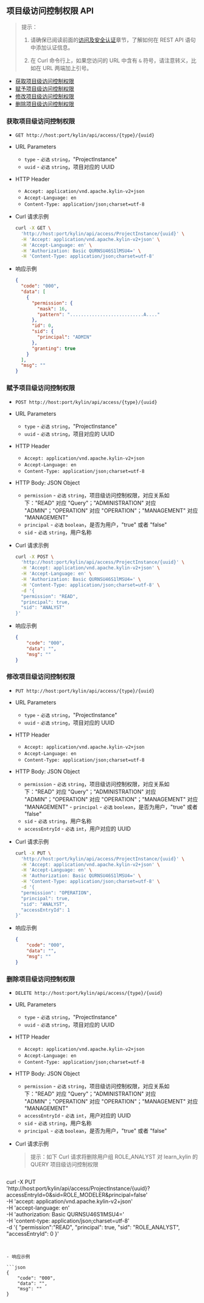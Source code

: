 ## 项目级访问控制权限 API

> 提示：
>
> 1. 请确保已阅读前面的[访问及安全认证](authentication.cn.md)章节，了解如何在 REST API 语句中添加认证信息。
>
> 2. 在 Curl 命令行上，如果您访问的 URL 中含有 `&` 符号，请注意转义，比如在 URL 两端加上引号。



* [获取项目级访问控制权限](#获取项目级访问控制权限)
* [赋予项目级访问控制权限](#赋予项目级访问控制权限)
* [修改项目级访问控制权限](#修改项目级访问控制权限)
* [删除项目级访问控制权限](#删除项目级访问控制权限)



### 获取项目级访问控制权限

- `GET http://host:port/kylin/api/access/{type}/{uuid}`

- URL Parameters
  - `type` - `必选` `string`，"ProjectInstance"
  - `uuid` - `必选` `string`，项目对应的 UUID

- HTTP Header
  - `Accept: application/vnd.apache.kylin-v2+json`
  - `Accept-Language: en`
  - `Content-Type: application/json;charset=utf-8`

- Curl 请求示例

  ```sh
  curl -X GET \
    'http://host:port/kylin/api/access/ProjectInstance/{uuid}' \
    -H 'Accept: application/vnd.apache.kylin-v2+json' \
    -H 'Accept-Language: en' \
    -H 'Authorization: Basic QURNSU46S1lMSU4=' \
    -H 'Content-Type: application/json;charset=utf-8'
  ```

- 响应示例

  ```json
  {
    "code": "000",
    "data": [
      {
        "permission": {
          "mask": 16,
          "pattern": "...........................A...."
        },
        "id": 0,
        "sid": {
          "principal": "ADMIN"
        },
        "granting": true
      }
    ],
    "msg": ""
  }
  ```



### 赋予项目级访问控制权限

- `POST http://host:port/kylin/api/access/{type}/{uuid}`

- URL Parameters
  - `type` - `必选` `string`，"ProjectInstance"
  - `uuid` - `必选` `string`，项目对应的 UUID

- HTTP Header
  - `Accept: application/vnd.apache.kylin-v2+json`
  - `Accept-Language: en`
  - `Content-Type: application/json;charset=utf-8`

- HTTP Body: JSON Object
  - `permission` - `必选` `string`，项目级访问控制权限，对应关系如下："READ" 对应 "Query"；"ADMINISTRATION" 对应 "ADMIN"；"OPERATION" 对应 "OPERATION"；"MANAGEMENT" 对应 "MANAGEMENT"  
  - `principal` - `必选` `boolean`，是否为用户，"true" 或者 "false"
  - `sid` - `必选` `string`，用户名称

- Curl 请求示例

  ```sh
  curl -X POST \
    'http://host:port/kylin/api/access/ProjectInstance/{uuid}' \
    -H 'Accept: application/vnd.apache.kylin-v2+json' \
    -H 'Accept-Language: en' \
    -H 'Authorization: Basic QURNSU46S1lMSU4=' \
    -H 'Content-Type: application/json;charset=utf-8' \
    -d '{
  	"permission": "READ",
  	"principal": true, 
  	"sid": "ANALYST"
  }'
  ```

- 响应示例

  ```json
  {
      "code": "000",
      "data": "",
      "msg": ""
  }
  ```



### 修改项目级访问控制权限

- `PUT http://host:port/kylin/api/access/{type}/{uuid}`

- URL Parameters
  - `type` - `必选` `string`，"ProjectInstance"
  - `uuid` - `必选` `string`，项目对应的 UUID

- HTTP Header
  - `Accept: application/vnd.apache.kylin-v2+json`
  - `Accept-Language: en`
  - `Content-Type: application/json;charset=utf-8`

- HTTP Body: JSON Object
  - `permission` - `必选` `string`，项目级访问控制权限，对应关系如下："READ" 对应 "Query"；"ADMINISTRATION" 对应 "ADMIN"；"OPERATION" 对应 "OPERATION"；"MANAGEMENT" 对应 "MANAGEMENT"  - `principal` - `必选` `boolean`，是否为用户，"true" 或者 "false"
  - `sid` - `必选` `string`，用户名称
  - `accessEntryId` - `必选` `int`，用户对应的 UUID


- Curl 请求示例 

  ``` sh
  curl -X PUT \
    'http://host:port/kylin/api/access/ProjectInstance/{uuid}' \
    -H 'Accept: application/vnd.apache.kylin-v2+json' \
    -H 'Accept-Language: en' \
    -H 'Authorization: Basic QURNSU46S1lMSU4=' \
    -H 'Content-Type: application/json;charset=utf-8' \
    -d '{
  	"permission": "OPERATION",
  	"principal": true, 
  	"sid": "ANALYST",
  	"accessEntryId": 1
  }'
  ```


- 响应示例

  ```json
  {
      "code": "000",
      "data": "",
      "msg": ""
  }
  ```



### 删除项目级访问控制权限

- `DELETE http://host:port/kylin/api/access/{type}/{uuid}`


- URL Parameters
  - `type` - `必选`  `string`，"ProjectInstance"
  - `uuid` - `必选`  `string`，项目对应的 UUID


- HTTP Header
  - `Accept: application/vnd.apache.kylin-v2+json`
  - `Accept-Language: en`
  - `Content-Type: application/json;charset=utf-8`


- HTTP Body: JSON Object
  - `permission` - `必选` `string`，项目级访问控制权限，对应关系如下："READ" 对应 "Query"；"ADMINISTRATION" 对应 "ADMIN"；"OPERATION" 对应 "OPERATION"；"MANAGEMENT" 对应 "MANAGEMENT"
  - `accessEntryId` - `必选` `int`，用户对应的 UUID
  - `sid` - `必选` `string`，用户名称
  - `principal` - `必选` `boolean`，是否为用户，"true" 或者 "false"


- Curl 请求示例

  > 提示：如下 Curl 请求将删除用户组 ROLE_ANALYST 对 learn_kylin 的 QUERY 项目级访问控制权限

  ```sh
curl -X PUT \
  'http://host:port/kylin/api/access/ProjectInstance/{uuid}?accessEntryId=0&sid=ROLE_MODELER&principal=false' \
  -H 'accept: application/vnd.apache.kylin-v2+json' \
  -H 'accept-language: en' \
  -H 'authorization: Basic QURNSU46S1lMSU4=' \
  -H 'content-type: application/json;charset=utf-8' \
  -d '{
	"permission":"READ",
	"principal": true, 
	"sid": "ROLE_ANALYST",
	"accessEntryId": 0
}'
  ```


- 响应示例

  ```json
  {
      "code": "000",
      "data": "",
      "msg": ""
  }
  ```
